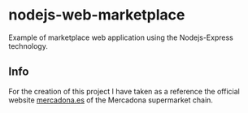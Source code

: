 # nodejs-web-marketplace
Example of marketplace web application using the Nodejs-Express technology.

## Info
For the creation of this project I have taken as a reference the official website [mercadona.es](https://www.mercadona.es/) of the Mercadona supermarket chain. 
